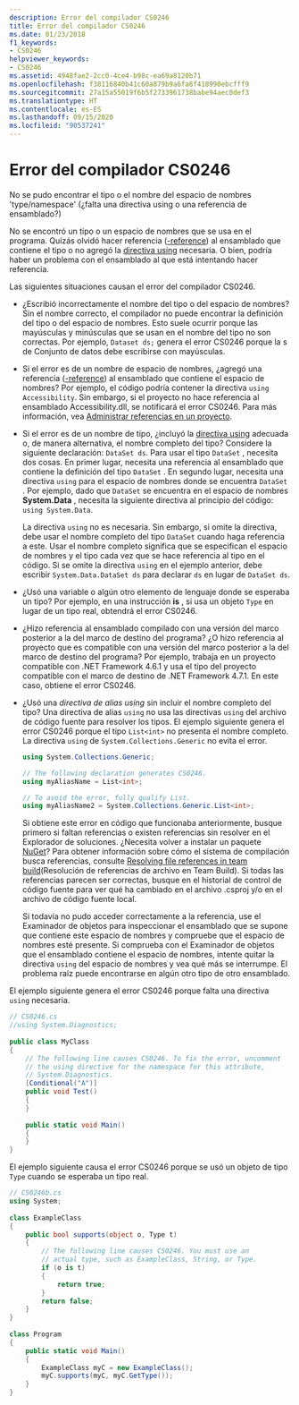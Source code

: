 ```yaml
---
description: Error del compilador CS0246
title: Error del compilador CS0246
ms.date: 01/23/2018
f1_keywords:
- CS0246
helpviewer_keywords:
- CS0246
ms.assetid: 4948fae2-2cc0-4ce4-b98c-ea69a8120b71
ms.openlocfilehash: f38116840b41c60a879b9a6fa6f418990ebcfff9
ms.sourcegitcommit: 27a15a55019f6b5f2733961738babe94aec0def3
ms.translationtype: HT
ms.contentlocale: es-ES
ms.lasthandoff: 09/15/2020
ms.locfileid: "90537241"
---
```

# <a name="compiler-error-cs0246"></a>Error del compilador CS0246

No se pudo encontrar el tipo o el nombre del espacio de nombres 'type/namespace' (¿falta una directiva using o una referencia de ensamblado?)  
  
No se encontró un tipo o un espacio de nombres que se usa en el programa. Quizás olvidó hacer referencia ([-reference](../compiler-options/reference-compiler-option.md)) al ensamblado que contiene el tipo o no agregó la [directiva using](../keywords/using-directive.md) necesaria.  O bien, podría haber un problema con el ensamblado al que está intentando hacer referencia.  
  
Las siguientes situaciones causan el error del compilador CS0246.  
  
- ¿Escribió incorrectamente el nombre del tipo o del espacio de nombres? Sin el nombre correcto, el compilador no puede encontrar la definición del tipo o del espacio de nombres. Esto suele ocurrir porque las mayúsculas y minúsculas que se usan en el nombre del tipo no son correctas. Por ejemplo, `Dataset ds;` genera el error CS0246 porque la s de Conjunto de datos debe escribirse con mayúsculas.  
  
- Si el error es de un nombre de espacio de nombres, ¿agregó una referencia ([-reference](../compiler-options/reference-compiler-option.md)) al ensamblado que contiene el espacio de nombres? Por ejemplo, el código podría contener la directiva `using Accessibility`. Sin embargo, si el proyecto no hace referencia al ensamblado Accessibility.dll, se notificará el error CS0246. Para más información, vea [Administrar referencias en un proyecto](/visualstudio/ide/managing-references-in-a-project).  
  
- Si el error es de un nombre de tipo, ¿incluyó la [directiva using](../keywords/using-directive.md) adecuada o, de manera alternativa, el nombre completo del tipo? Considere la siguiente declaración: `DataSet ds`. Para usar el tipo `DataSet` , necesita dos cosas. En primer lugar, necesita una referencia al ensamblado que contiene la definición del tipo `DataSet` . En segundo lugar, necesita una directiva `using` para el espacio de nombres donde se encuentra `DataSet` . Por ejemplo, dado que `DataSet` se encuentra en el espacio de nombres **System.Data** , necesita la siguiente directiva al principio del código: `using System.Data`.  
  
     La directiva `using` no es necesaria. Sin embargo, si omite la directiva, debe usar el nombre completo del tipo `DataSet` cuando haga referencia a este. Usar el nombre completo significa que se especifican el espacio de nombres y el tipo cada vez que se hace referencia al tipo en el código. Si se omite la directiva `using` en el ejemplo anterior, debe escribir `System.Data.DataSet ds` para declarar `ds` en lugar de `DataSet ds`.  
  
- ¿Usó una variable o algún otro elemento de lenguaje donde se esperaba un tipo? Por ejemplo, en una instrucción **is** , si usa un objeto `Type` en lugar de un tipo real, obtendrá el error CS0246.  

- ¿Hizo referencia al ensamblado compilado con una versión del marco posterior a la del marco de destino del programa? ¿O hizo referencia al proyecto que es compatible con una versión del marco posterior a la del marco de destino del programa? Por ejemplo, trabaja en un proyecto compatible con .NET Framework 4.6.1 y usa el tipo del proyecto compatible con el marco de destino de .NET Framework 4.7.1. En este caso, obtiene el error CS0246.
  
- ¿Usó una *directiva de alias using* sin incluir el nombre completo del tipo? Una directiva de alias `using` no usa las directivas `using` del archivo de código fuente para resolver los tipos. El ejemplo siguiente genera el error CS0246 porque el tipo `List<int>` no presenta el nombre completo. La directiva `using` de `System.Collections.Generic` no evita el error.  
  
    ```csharp  
    using System.Collections.Generic;  
  
    // The following declaration generates CS0246.  
    using myAliasName = List<int>;
  
    // To avoid the error, fully qualify List.  
    using myAliasName2 = System.Collections.Generic.List<int>;  
    ```  
  
     Si obtiene este error en código que funcionaba anteriormente, busque primero si faltan referencias o existen referencias sin resolver en el Explorador de soluciones. ¿Necesita volver a instalar un paquete [NuGet](https://www.nuget.org/)? Para obtener información sobre cómo el sistema de compilación busca referencias, consulte [Resolving file references in team build](/archive/blogs/manishagarwal/resolving-file-references-in-team-build-part-2)(Resolución de referencias de archivo en Team Build). Si todas las referencias parecen ser correctas, busque en el historial de control de código fuente para ver qué ha cambiado en el archivo .csproj y/o en el archivo de código fuente local.  
  
     Si todavía no pudo acceder correctamente a la referencia, use el Examinador de objetos para inspeccionar el ensamblado que se supone que contiene este espacio de nombres y compruebe que el espacio de nombres esté presente. Si comprueba con el Examinador de objetos que el ensamblado contiene el espacio de nombres, intente quitar la directiva `using` del espacio de nombres y vea qué más se interrumpe. El problema raíz puede encontrarse en algún otro tipo de otro ensamblado.  
  
El ejemplo siguiente genera el error CS0246 porque falta una directiva `using` necesaria.  
  
```csharp  
// CS0246.cs  
//using System.Diagnostics;  
  
public class MyClass  
{  
    // The following line causes CS0246. To fix the error, uncomment  
    // the using directive for the namespace for this attribute,  
    // System.Diagnostics.  
    [Conditional("A")]  
    public void Test()  
    {  
    }  
  
    public static void Main()  
    {  
    }  
}  
```  
  
El ejemplo siguiente causa el error CS0246 porque se usó un objeto de tipo `Type` cuando se esperaba un tipo real.  
  
```csharp  
// CS0246b.cs  
using System;  
  
class ExampleClass  
{  
    public bool supports(object o, Type t)  
    {  
        // The following line causes CS0246. You must use an  
        // actual type, such as ExampleClass, String, or Type.  
        if (o is t)  
        {  
            return true;  
        }  
        return false;  
    }  
}  
  
class Program  
{  
    public static void Main()  
    {  
        ExampleClass myC = new ExampleClass();  
        myC.supports(myC, myC.GetType());  
    }  
}  
```
